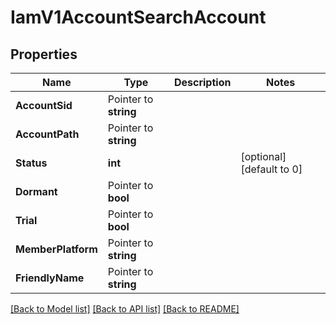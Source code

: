 # IamV1AccountSearchAccount

## Properties

Name | Type | Description | Notes
------------ | ------------- | ------------- | -------------
**AccountSid** | Pointer to **string** |  |
**AccountPath** | Pointer to **string** |  |
**Status** | **int** |  |[optional] [default to 0]
**Dormant** | Pointer to **bool** |  |
**Trial** | Pointer to **bool** |  |
**MemberPlatform** | Pointer to **string** |  |
**FriendlyName** | Pointer to **string** |  |

[[Back to Model list]](../README.md#documentation-for-models) [[Back to API list]](../README.md#documentation-for-api-endpoints) [[Back to README]](../README.md)


